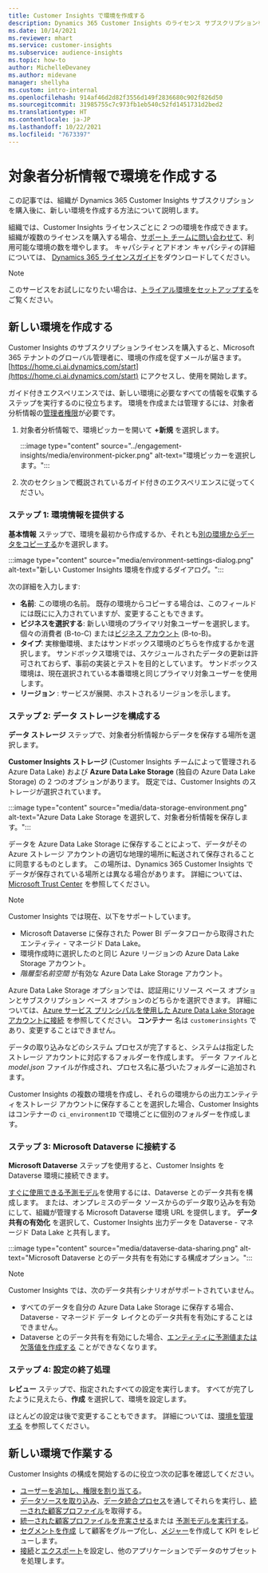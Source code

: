 ```yaml
---
title: Customer Insights で環境を作成する
description: Dynamics 365 Customer Insights のライセンス サブスクリプションを使用して環境を作成するステップ。
ms.date: 10/14/2021
ms.reviewer: mhart
ms.service: customer-insights
ms.subservice: audience-insights
ms.topic: how-to
author: MichelleDevaney
ms.author: midevane
manager: shellyha
ms.custom: intro-internal
ms.openlocfilehash: 914af46d2d82f3556d149f2836680c902f826d50
ms.sourcegitcommit: 31985755c7c973fb1eb540c52fd1451731d2bed2
ms.translationtype: HT
ms.contentlocale: ja-JP
ms.lasthandoff: 10/22/2021
ms.locfileid: "7673397"
---
```

# <a name="create-an-environment-in-audience-insights"></a>対象者分析情報で環境を作成する

この記事では、組織が Dynamics 365 Customer Insights サブスクリプションを購入後に、新しい環境を作成する方法について説明します。 

組織では、Customer Insights ライセンスごとに *2* つの環境を作成できます。 組織が複数のライセンスを購入する場合、[サポート チームに問い合わせて](https://go.microsoft.com/fwlink/?linkid=2079641)、利用可能な環境の数を増やします。 キャパシティとアドオン キャパシティの詳細については、 [Dynamics 365 ライセンスガイド](https://go.microsoft.com/fwlink/?LinkId=866544)をダウンロードしてください。

> [!NOTE]
> このサービスをお試しになりたい場合は、[トライアル環境をセットアップする](../trial-signup.md)をご覧ください。

## <a name="create-a-new-environment"></a>新しい環境を作成する

Customer Insights のサブスクリプションライセンスを購入すると、Microsoft 365 テナントのグローバル管理者に、環境の作成を促すメールが届きます。 [https://home.ci.ai.dynamics.com/start](https://home.ci.ai.dynamics.com/start) にアクセスし、使用を開始します。 

ガイド付きエクスペリエンスでは、新しい環境に必要なすべての情報を収集するステップを実行するのに役立ちます。 環境を作成または管理するには、対象者分析情報の[管理者権限](permissions.md)が必要です。

1. 対象者分析情報で、環境ピッカーを開いて **+新規** を選択します。
  
   :::image type="content" source="../engagement-insights/media/environment-picker.png" alt-text="環境ピッカーを選択します。":::

1. 次のセクションで概説されているガイド付きのエクスペリエンスに従ってください。

### <a name="step-1-provide-environment-information"></a>ステップ 1: 環境情報を提供する

**基本情報** ステップで、環境を最初から作成するか、それとも[別の環境からデータをコピーする](manage-environments.md#copy-the-environment-configuration)かを選択します。

   :::image type="content" source="media/environment-settings-dialog.png" alt-text="新しい Customer Insights 環境を作成するダイアログ。":::

次の詳細を入力します:
   - **名前**: この環境の名前。 既存の環境からコピーする場合は、このフィールドには既にに入力されていますが、変更することもできます。
   - **ビジネスを選択する**: 新しい環境のプライマリ対象ユーザーを選択します。 個々の消費者 (B-to-C) または[ビジネス アカウント](work-with-business-accounts.md) (B-to-B)。
   - **タイプ**: 実稼働環境、またはサンドボックス環境のどちらを作成するかを選択します。 サンドボックス環境では、スケジュールされたデータの更新は許可されておらず、事前の実装とテストを目的としています。 サンドボックス環境は、現在選択されている本番環境と同じプライマリ対象ユーザーを使用します。
   - **リージョン** : サービスが展開、ホストされるリージョンを示します。

### <a name="step-2-configure-data-storage"></a>ステップ 2: データ ストレージを構成する

**データ ストレージ** ステップで、対象者分析情報からデータを保存する場所を選択します。

**Customer Insights ストレージ** (Customer Insights チームによって管理される Azure Data Lake) および **Azure Data Lake Storage** (独自の Azure Data Lake Storage) の 2 つのオプションがあります。 既定では、Customer Insights のストレージが選択されています。

:::image type="content" source="media/data-storage-environment.png" alt-text="Azure Data Lake Storage を選択して、対象者分析情報を保存します。":::

データを Azure Data Lake Storage に保存することによって、データがその Azure ストレージ アカウントの適切な地理的場所に転送されて保存されることに同意するものとします。 この場所は、Dynamics 365 Customer Insights でデータが保存されている場所とは異なる場合があります。 詳細については、[Microsoft Trust Center](https://www.microsoft.com/trust-center) を参照してください。

> [!NOTE]
> Customer Insights では現在、以下をサポートしています。
> - Microsoft Dataverse に保存された Power BI データフローから取得されたエンティティ - マネージド Data Lake。  
> - 環境作成時に選択したのと同じ Azure リージョンの Azure Data Lake Storage アカウント。
> - *階層型名前空間* が有効な Azure Data Lake Storage アカウント。

Azure Data Lake Storage オプションでは、認証用にリソース ベース オプションとサブスクリプション ベース オプションのどちらかを選択できます。 詳細については、[Azure サービス プリンシパルを使用した Azure Data Lake Storage アカウントに接続](connect-service-principal.md) を参照してください。 **コンテナー** 名は `customerinsights` であり、変更することはできません。

データの取り込みなどのシステム プロセスが完了すると、システムは指定したストレージ アカウントに対応するフォルダーを作成します。 データ ファイルと *model.json* ファイルが作成され、プロセス名に基づいたフォルダーに追加されます。

Customer Insights の複数の環境を作成し、それらの環境からの出力エンティティをストレージ アカウントに保存することを選択した場合、Customer Insights はコンテナーの `ci_environmentID` で環境ごとに個別のフォルダーを作成します。

### <a name="step-3-connect-to-microsoft-dataverse"></a>ステップ 3: Microsoft Dataverse に接続する
   
**Microsoft Dataverse** ステップを使用すると、Customer Insights を Dataverse 環境に接続できます。

[すぐに使用できる予測モデル](predictions-overview.md#out-of-box-models)を使用するには、Dataverse とのデータ共有を構成します。 または、オンプレミスのデータ ソースからのデータ取り込みを有効にして、組織が管理する Microsoft Dataverse 環境 URL を提供します。 **データ共有の有効化** を選択して、Customer Insights 出力データを Dataverse - マネージド Data Lake と共有します。

:::image type="content" source="media/dataverse-data-sharing.png" alt-text="Microsoft Dataverse とのデータ共有を有効にする構成オプション。":::

> [!NOTE]
> Customer Insights では、次のデータ共有シナリオがサポートされていません。
> - すべてのデータを自分の Azure Data Lake Storage に保存する場合、Dataverse - マネージド データ レイクとのデータ共有を有効にすることはできません。
> - Dataverse とのデータ共有を有効にした場合、[エンティティに予測値または欠落値を作成する](predictions.md) ことができなくなります。

### <a name="step-4-finalize-the-settings"></a>ステップ 4: 設定の終了処理

**レビュー** ステップで、指定されたすべての設定を実行します。 すべてが完了したように見えたら、**作成** を選択して、環境を設定します。 

ほとんどの設定は後で変更することもできます。 詳細については、[環境を管理する](manage-environments.md) を参照してください。

## <a name="work-with-your-new-environment"></a>新しい環境で作業する

Customer Insights の構成を開始するのに役立つ次の記事を確認してください。 

- [ユーザーを追加し、権限を割り当てる](permissions.md)。
- [データソースを取り込み](data-sources.md)、[データ統合プロセス](data-unification.md)を通してそれらを実行し、[統一された顧客プロファイル](customer-profiles.md)を取得する。
- [統一された顧客プロファイルを充実させる](enrichment-hub.md)または [予測モデルを実行する](predictions-overview.md)。
- [セグメントを作成](segments.md) して顧客をグループ化し、[メジャー](measures.md)を作成して KPI をレビューします。
- [接続](connections.md)と[エクスポート](export-destinations.md)を設定し、他のアプリケーションでデータのサブセットを処理します。
